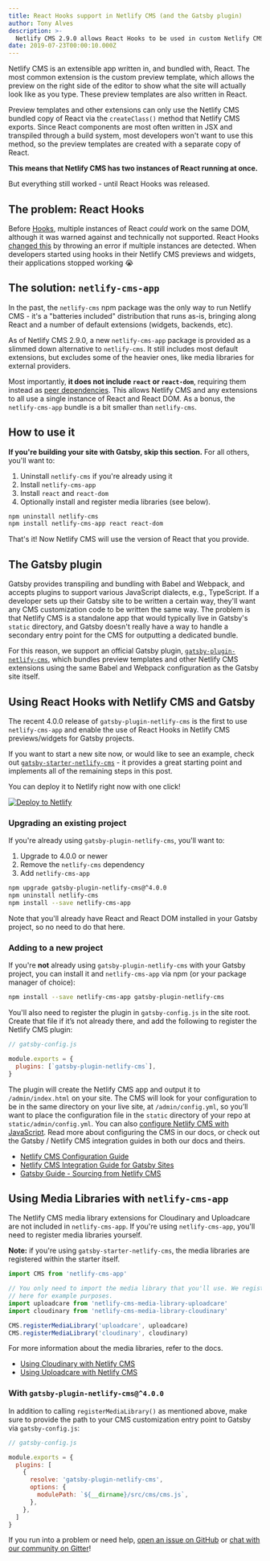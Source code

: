 ```yaml
---
title: React Hooks support in Netlify CMS (and the Gatsby plugin)
author: Tony Alves
description: >-
  Netlify CMS 2.9.0 allows React Hooks to be used in custom Netlify CMS previews and widgets, and `gatsby-plugin-netlify-cms` 4.0.0 extends that support to Gatsby projects.
date: 2019-07-23T00:00:10.000Z
---
```


Netlify CMS is an extensible app written in, and bundled with, React. The most common extension is the custom preview template, which allows the preview on the right side of the editor to show what the site will actually look like as you type. These preview templates are also written in React.

Preview templates and other extensions can only use the Netlify CMS bundled copy of React via the `createClass()` method that Netlify CMS exports. Since React components are most often written in JSX and transpiled through a build system, most developers won't want to use this method, so the preview templates are created with a separate copy of React.

**This means that Netlify CMS has two instances of React running at once.**

But everything still worked - until React Hooks was released.

## The problem: React Hooks
Before [Hooks](https://reactjs.org/docs/hooks-intro), multiple instances of React _could_ work on the same DOM, although it was warned against and technically not supported. React Hooks [changed this](https://reactjs.org/warnings/invalid-hook-call-warning#duplicate-react) by throwing an error if multiple instances are detected. When developers started using hooks in their Netlify CMS previews and widgets, their applications stopped working 😭

## The solution: `netlify-cms-app`
In the past, the `netlify-cms` npm package was the only way to run Netlify CMS - it's a "batteries included" distribution that runs as-is, bringing along React and a number of default extensions (widgets, backends, etc).

As of Netlify CMS 2.9.0, a new `netlify-cms-app` package is provided as a slimmed down alternative to `netlify-cms`. It still includes most default extensions, but excludes some of the heavier ones, like media libraries for external providers.

Most importantly, **it does not include `react` or `react-dom`**, requiring them instead as [peer dependencies](https://nodejs.org/es/blog/npm/peer-dependencies/). This allows Netlify CMS and any extensions to all use a single instance of React and React DOM. As a bonus, the `netlify-cms-app` bundle is a bit smaller than `netlify-cms`.

## How to use it
**If you're building your site with Gatsby, skip this section.** For all others, you'll want to:

1. Uninstall `netlify-cms` if you're already using it
2. Install `netlify-cms-app`
3. Install `react` and `react-dom`
4. Optionally install and register media libraries (see below).

```bash
npm uninstall netlify-cms
npm install netlify-cms-app react react-dom
```

That's it! Now Netlify CMS will use the version of React that you provide.

## The Gatsby plugin
Gatsby provides transpiling and bundling with Babel and Webpack, and accepts plugins to support various JavaScript dialects, e.g., TypeScript. If a developer sets up their Gatsby site to be written a certain way, they'll want any CMS customization code to be written the same way. The problem is that Netlify CMS is a standalone app that would typically live in Gatsby's `static` directory, and Gatsby doesn't really have a way to handle a secondary entry point for the CMS for outputting a dedicated bundle.

For this reason, we support an official Gatsby plugin, [`gatsby-plugin-netlify-cms`](https://github.com/gatsbyjs/gatsby/tree/master/packages/gatsby-plugin-netlify-cms), which bundles preview templates and other Netlify CMS extensions using the same Babel and Webpack configuration as the Gatsby site itself.

## Using React Hooks with Netlify CMS and Gatsby
The recent 4.0.0 release of `gatsby-plugin-netlify-cms` is the first to use `netlify-cms-app` and enable the use of React Hooks in Netlify CMS previews/widgets for Gatsby projects.

If you want to start a new site now, or would like to see an example, check out [`gatsby-starter-netlify-cms`](https://github.com/netlify-templates/gatsby-starter-netlify-cms#gatsby--netlify-cms-starter) - it provides a great starting point and implements all of the remaining steps in this post.

You can deploy it to Netlify right now with one click!

[![Deploy to Netlify](https://www.netlify.com/img/deploy/button.svg)](https://app.netlify.com/start/deploy?repository=https://github.com/netlify-templates/gatsby-starter-netlify-cms&stack=cms)

### Upgrading an existing project
If you're already using `gatsby-plugin-netlify-cms`, you'll want to:
1. Upgrade to 4.0.0 or newer
2. Remove the `netlify-cms` dependency
3. Add `netlify-cms-app`

```bash
npm upgrade gatsby-plugin-netlify-cms@^4.0.0
npm uninstall netlify-cms
npm install --save netlify-cms-app
```

Note that you'll already have React and React DOM installed in your Gatsby project, so no need to do that here.

### Adding to a new project
If you're **not** already using `gatsby-plugin-netlify-cms` with your Gatsby project, you can install it and `netlify-cms-app` via npm (or your package manager of choice):

```bash
npm install --save netlify-cms-app gatsby-plugin-netlify-cms
```

You'll also need to register the plugin in `gatsby-config.js` in the site root. Create that file if it’s not already there, and add the following to register the Netlify CMS plugin:

```javascript
// gatsby-config.js

module.exports = {
  plugins: [`gatsby-plugin-netlify-cms`],
}
```

The plugin will create the Netlify CMS app and output it to `/admin/index.html` on your site. The CMS will look for your configuration to be in the same directory on your live site, at `/admin/config.yml`, so you’ll want to place the configuration file in the `static` directory of your repo at `static/admin/config.yml`. You can also [configure Netlify CMS with JavaScript](https://www.netlifycms.org/docs/beta-features/#manual-initialization). Read more about configuring the CMS in our docs, or check out the Gatsby / Netlify CMS integration guides in both our docs and theirs.

- [Netlify CMS Configuration Guide](https://www.netlifycms.org/docs/add-to-your-site/#configuration)
- [Netlify CMS Integration Guide for Gatsby Sites](https://www.netlifycms.org/docs/gatsby/)
- [Gatsby Guide - Sourcing from Netlify CMS](https://www.gatsbyjs.org/docs/sourcing-from-netlify-cms/)

## Using Media Libraries with `netlify-cms-app`
The Netlify CMS media library extensions for Cloudinary and Uploadcare are not included in `netlify-cms-app`. If you're using `netlify-cms-app`, you'll need to register media libraries yourself.

**Note:** if you're using `gatsby-starter-netlify-cms`, the media libraries are registered within the starter itself.

```javascript
import CMS from 'netlify-cms-app'

// You only need to import the media library that you'll use. We register both
// here for example purposes.
import uploadcare from 'netlify-cms-media-library-uploadcare'
import cloudinary from 'netlify-cms-media-library-cloudinary'

CMS.registerMediaLibrary('uploadcare', uploadcare)
CMS.registerMediaLibrary('cloudinary', cloudinary)
```

For more information about the media libraries, refer to the docs.

- [Using Cloudinary with Netlify CMS](https://www.netlifycms.org/docs/cloudinary/)
- [Using Uploadcare with Netlify CMS](https://www.netlifycms.org/docs/uploadcare/)

### With `gatsby-plugin-netlify-cms@^4.0.0`
In addition to calling `registerMediaLibrary()` as mentioned above, make sure to provide the path to your CMS customization entry point to Gatsby via `gatsby-config.js`:

```javascript
// gatsby-config.js

module.exports = {
  plugins: [
    {
      resolve: 'gatsby-plugin-netlify-cms',
      options: {
        modulePath: `${__dirname}/src/cms/cms.js`,
      },
    },
  ]
}
```

If you run into a problem or need help, [open an issue on GitHub](https://github.com/netlify/netlify-cms/issues/new/choose) or [chat with our community on Gitter](https://gitter.im/netlify/netlifycms)!
